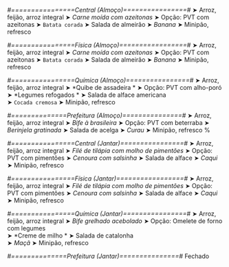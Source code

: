 
*#================Central (Almoço)================#*
➤ Arroz, feijão, arroz integral
➤ *Carne moída com azeitonas*
➤ Opção: PVT com azeitonas
➤ `Batata corada`
➤ Salada de almeirão
➤ *Banana*
➤ Minipão, refresco

*#================Física (Almoço)=================#*
➤ Arroz, feijão, arroz integral
➤ *Carne moída com azeitonas*
➤ Opção: PVT com azeitonas
➤ `Batata corada`
➤ Salada de almeirão
➤ *Banana*
➤ Minipão, refresco

*#================Química (Almoço)================#*
➤ Arroz, feijão, arroz integral
➤ *Quibe de assadeira *
➤ Opção: PVT com alho-poró   
➤ *Legumes refogados *
➤ Salada de alface americana   
➤ `Cocada cremosa`
➤ Minipão, refresco

*#==============Prefeitura (Almoço)===============#*
➤ Arroz, feijão, arroz integral
➤ *Bife à brasileira*
➤ Opção: PVT com beterraba
➤ *Berinjela gratinada*
➤ Salada de acelga
➤ *Curau*
➤ Minipão, refresco
%

*#================Central (Jantar)================#*
➤ Arroz, feijão, arroz integral
➤ *Filé de tilápia com molho de pimentões*
➤ Opção: PVT com pimentões
➤ *Cenoura com salsinha*
➤ Salada de alface
➤ *Caqui*
➤ Minipão, refresco

*#================Física (Jantar)=================#*
➤ Arroz, feijão, arroz integral
➤ *Filé de tilápia com molho de pimentões*
➤ Opção: PVT com pimentões
➤ *Cenoura com salsinha*
➤ Salada de alface
➤ *Caqui*
➤ Minipão, refresco

*#================Química (Jantar)================#*
➤ Arroz, feijão, arroz integral
➤ *Bife grelhado acebolado*
➤ Opção: Omelete de forno com legumes   
➤ *Creme de milho *
➤ Salada de catalonha    
➤ *Maçã*
➤ Minipão, refresco

*#==============Prefeitura (Jantar)===============#*
Fechado
